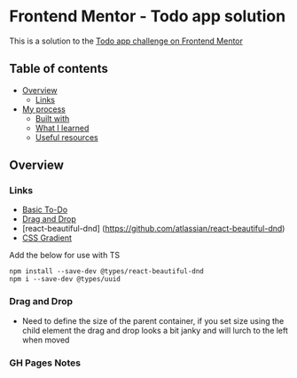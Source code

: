 # Frontend Mentor - Todo app solution

This is a solution to the [Todo app challenge on Frontend Mentor](https://www.frontendmentor.io/challenges/todo-app-Su1_KokOW)

## Table of contents

- [Overview](#overview)
  - [Links](#links)
- [My process](#my-process)
  - [Built with](#built-with)
  - [What I learned](#what-i-learned)
  - [Useful resources](#useful-resources)

## Overview

### Links

- [Basic To-Do](https://www.youtube.com/watch?v=-l0FEONO-cM&t=323s)
- [Drag and Drop](https://www.youtube.com/watch?v=aYZRRyukuIw)
- [react-beautiful-dnd] (https://github.com/atlassian/react-beautiful-dnd)
- [CSS Gradient](https://cssgradient.io/)

Add the below for use with TS

```
npm install --save-dev @types/react-beautiful-dnd
npm i --save-dev @types/uuid
```

### Drag and Drop

- Need to define the size of the parent container, if you set size using the child element the drag and drop looks a bit janky and will lurch to the left when moved

### GH Pages Notes

